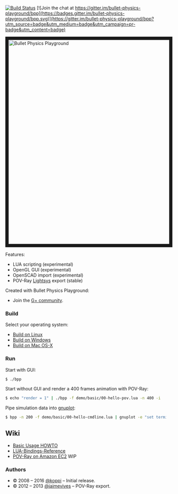 [![Build Status](https://travis-ci.org/bullet-physics-playground/bpp.svg?branch=master)](https://travis-ci.org/bullet-physics-playground/bpp) [![Join the chat at https://gitter.im/bullet-physics-playground/bpp](https://badges.gitter.im/bullet-physics-playground/bpp.svg)](https://gitter.im/bullet-physics-playground/bpp?utm_source=badge&utm_medium=badge&utm_campaign=pr-badge&utm_content=badge)

<a
href="https://www.youtube.com/watch?v=IwdbtfiEo0A&list=PL-OhsevLGGI2bFpOqzqnWsGILh9a5YkDr&index=1" target="_blank"><img src="http://img.youtube.com/vi/IwdbtfiEo0A/0.jpg" alt="Bullet Physics Playground" width="640" border="10" /></a>

Features:

* LUA scripting   (experimental)
* OpenGL GUI      (experimental)
* OpenSCAD import (experimental)
* POV-Ray [Lightsys](http://www.ignorancia.org/en/index.php?page=Lightsys) export (stable)

Created with Bullet Physics Playground:

* Join the [G+ community](https://plus.google.com/communities/118046861018657351607).

### Build

Select your operating system:

 * [Build on Linux](https://github.com/bullet-physics-playground/bpp/wiki/Build-on-Linux)
 * [Build on Windows](https://github.com/bullet-physics-playground/bpp/wiki/Build-on-Windows)
 * [Build on Mac OS-X](https://github.com/bullet-physics-playground/bpp/wiki/Build-on-Mac-OS-X)

### Run

Start with GUI:
```bash
$ ./bpp
```

Start without GUI and render a 400 frames animation with POV-Ray:
```bash
$ echo "render = 1" | ./bpp -f demo/basic/00-hello-pov.lua -n 400 -i
```

Pipe simulation data into [gnuplot](https://en.wikipedia.org/wiki/Gnuplot):
```bash
$ bpp -n 200 -f demo/basic/00-hello-cmdline.lua | gnuplot -e "set terminal dumb; plot for[col=3:3] '/dev/stdin' using 1:col title columnheader(col) with lines"
```

## Wiki

* [Basic Usage HOWTO](https://github.com/bullet-physics-playground/bpp/wiki/Basic-Usage-HOWTO)
* [LUA-Bindings-Reference](https://github.com/bullet-physics-playground/bpp/wiki/LUA-Bindings-Reference)
* [POV-Ray on Amazon EC2](https://github.com/bullet-physics-playground/bpp/wiki/POV%E2%80%93Ray-on-Amazon-EC2) WIP

### Authors

* © 2008 – 2016 [@koppi](https://github.com/koppi) – Initial release.
* © 2012 – 2013 [@jaimevives](https://github.com/jaimevives) – POV-Ray export.
